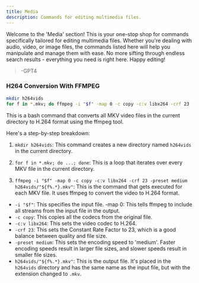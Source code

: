```yaml
---
title: Media
description: Commands for editing multimedia files.
---
```

Welcome to the 'Media' section! This is your one-stop shop for commands specifically tailored for editing multimedia files. Whether you're dealing with audio, video, or image files, the commands listed here will help you manipulate and manage them with ease. No more sifting through endless search results - everything you need is right here. Happy editing!
> -GPT4


### H264 Conversion With FFMPEG
```bash
mkdir h264vids
for f in *.mkv; do ffmpeg -i "$f" -map 0 -c copy -c:v libx264 -crf 23 -preset medium h264vids/"${f%.*}.mkv"; done;
```
This is a bash command that converts all MKV video files in the current directory to H.264 format using the ffmpeg tool.

Here's a step-by-step breakdown:

1. `mkdir h264vids`: This command creates a new directory named `h264vids` in the current directory.

2. `for f in *.mkv; do ...; done`: This is a loop that iterates over every MKV file in the current directory.

3. `ffmpeg -i "$f" -map 0 -c copy -c:v libx264 -crf 23 -preset medium h264vids/"${f%.*}.mkv"`: This is the command that gets executed for each MKV file. It uses ffmpeg to convert the video to H.264 format.

- `-i "$f"`: This specifies the input file.
-map 0: This tells ffmpeg to include all streams from the input file in the output.
- `-c copy`: This copies all the codecs from the original file.
- `-c:v libx264`: This sets the video codec to H.264.
- `-crf 23`: This sets the Constant Rate Factor to 23, which is a good balance between quality and file size.
- `-preset medium`: This sets the encoding speed to 'medium'. Faster encoding speeds result in larger file sizes, and slower speeds result in smaller file sizes.
- `h264vids/"${f%.*}.mkv"`: This is the output file. It's placed in the `h264vids` directory and has the same name as the input file, but with the extension changed to `.mkv`.